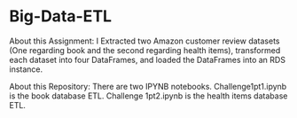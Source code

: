# Big-Data-ETL


About this Assignment:
I Extracted two Amazon customer review datasets (One regarding book and the second regarding health items), transformed each dataset into four DataFrames, and loaded the DataFrames into an RDS instance.

About this Repository:
There are two IPYNB notebooks. Challenge1pt1.ipynb is the book database ETL. Challenge 1pt2.ipynb is the health items database ETL. 

